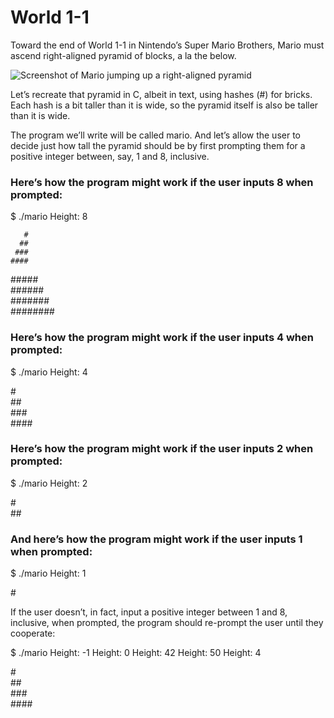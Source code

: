 # World 1-1
Toward the end of World 1-1 in Nintendo’s Super Mario Brothers, Mario must ascend right-aligned pyramid of blocks, a la the below.

![Screenshot of Mario jumping up a right-aligned pyramid](https://cs50.harvard.edu/x/2020/psets/1/mario/less/pyramid.png)

Let’s recreate that pyramid in C, albeit in text, using hashes (#) for bricks. Each hash is a bit taller than it is wide, so the pyramid itself is also be taller than it is wide.

The program we’ll write will be called mario. And let’s allow the user to decide just how tall the pyramid should be by first prompting them for a positive integer between, say, 1 and 8, inclusive.

### Here’s how the program might work if the user inputs 8 when prompted:

$ ./mario
Height: 8

       #
      ##
     ###
    ####
   #####</br>
  ######</br>
 #######</br>
########</br>

### Here’s how the program might work if the user inputs 4 when prompted:

$ ./mario
Height: 4

   #</br>
  ##</br>
 ###</br>
####</br>

### Here’s how the program might work if the user inputs 2 when prompted:

$ ./mario
Height: 2

 #</br>
##</br>

### And here’s how the program might work if the user inputs 1 when prompted:

$ ./mario
Height: 1

#</br>

If the user doesn’t, in fact, input a positive integer between 1 and 8, inclusive, when prompted, the program should re-prompt the user until they cooperate:

$ ./mario
Height: -1
Height: 0
Height: 42
Height: 50
Height: 4

   #</br>
  ##</br>
 ###</br>
####</br>
